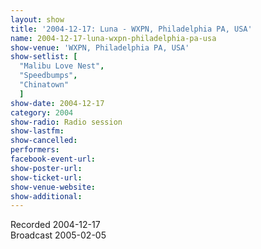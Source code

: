 ```yaml
---
layout: show
title: '2004-12-17: Luna - WXPN, Philadelphia PA, USA'
name: 2004-12-17-luna-wxpn-philadelphia-pa-usa
show-venue: 'WXPN, Philadelphia PA, USA'
show-setlist: [
  "Malibu Love Nest",
  "Speedbumps",
  "Chinatown"
  ]
show-date: 2004-12-17
category: 2004
show-radio: Radio session
show-lastfm: 
show-cancelled: 
performers: 
facebook-event-url: 
show-poster-url: 
show-ticket-url: 
show-venue-website: 
show-additional: 
---
```


Recorded 2004-12-17<br/>Broadcast 2005-02-05